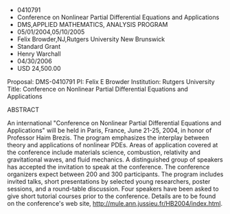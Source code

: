 
* 0410791
* Conference on Nonlinear Partial Differential Equations and Applications
* DMS,APPLIED MATHEMATICS, ANALYSIS PROGRAM
* 05/01/2004,05/10/2005
* Felix Browder,NJ,Rutgers University New Brunswick
* Standard Grant
* Henry Warchall
* 04/30/2006
* USD 24,500.00

Proposal: DMS-0410791 PI: Felix E Browder Institution: Rutgers University Title:
Conference on Nonlinear Partial Differential Equations and Applications

ABSTRACT

An international "Conference on Nonlinear Partial Differential Equations and
Applications" will be held in Paris, France, June 21-25, 2004, in honor of
Professor Haim Brezis. The program emphasizes the interplay between theory and
applications of nonlinear PDEs. Areas of application covered at the conference
include materials science, combustion, relativity and gravitational waves, and
fluid mechanics. A distinguished group of speakers has accepted the invitation
to speak at the conference. The conference organizers expect between 200 and 300
participants. The program includes invited talks, short presentations by
selected young researchers, poster sessions, and a round-table discussion. Four
speakers have been asked to give short tutorial courses prior to the conference.
Details are to be found on the conference's web site,
http://mule.ann.jussieu.fr/HB2004/index.html.
